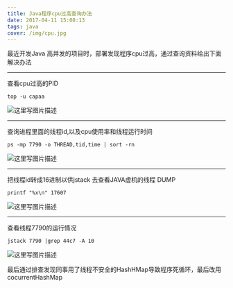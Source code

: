 ```yaml
---
title: Java程序cpu过高查询办法
date: 2017-04-11 15:08:13
tags: java
cover: /img/cpu.jpg
---
```

最近开发Java 高并发的项目时，部署发现程序cpu过高，通过查询资料给出下面解决办法


----------


查看cpu过高的PID
```
top -u capaa
```
![这里写图片描述](http://img.blog.csdn.net/20170330223833593?watermark/2/text/aHR0cDovL2Jsb2cuY3Nkbi5uZXQvdTAxMzMxMDAyNQ==/font/5a6L5L2T/fontsize/400/fill/I0JBQkFCMA==/dissolve/70/gravity/SouthEast)

<!-- more -->
----------
查询进程里面的线程id,以及cpu使用率和线程运行时间
```
ps -mp 7790 -o THREAD,tid,time | sort -rn
```
![这里写图片描述](http://img.blog.csdn.net/20170330224104649?watermark/2/text/aHR0cDovL2Jsb2cuY3Nkbi5uZXQvdTAxMzMxMDAyNQ==/font/5a6L5L2T/fontsize/400/fill/I0JBQkFCMA==/dissolve/70/gravity/SouthEast)


----------
把线程id转成16进制以供jstack 去查看JAVA虚机的线程 DUMP

```
printf "%x\n" 17607 
```
![这里写图片描述](http://img.blog.csdn.net/20170330224312335?watermark/2/text/aHR0cDovL2Jsb2cuY3Nkbi5uZXQvdTAxMzMxMDAyNQ==/font/5a6L5L2T/fontsize/400/fill/I0JBQkFCMA==/dissolve/70/gravity/SouthEast)


----------
查看线程7790的运行情况
```
jstack 7790 |grep 44c7 -A 10
```
![这里写图片描述](http://img.blog.csdn.net/20170330224356430?watermark/2/text/aHR0cDovL2Jsb2cuY3Nkbi5uZXQvdTAxMzMxMDAyNQ==/font/5a6L5L2T/fontsize/400/fill/I0JBQkFCMA==/dissolve/70/gravity/SouthEast)

最后通过排查发现同事用了线程不安全的HashHMap导致程序死循环，最后改用cocurrentHashMap
